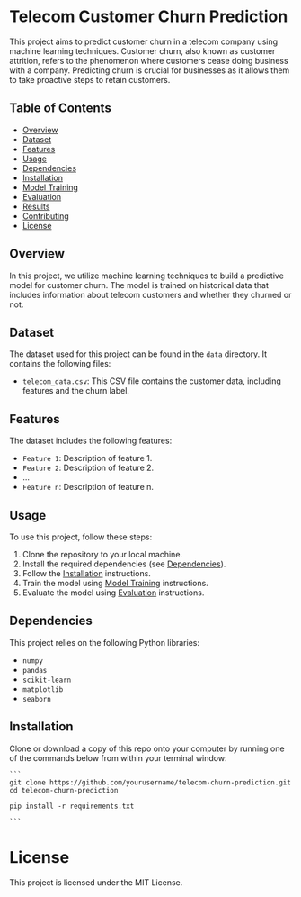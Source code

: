 # Telecom Customer Churn Prediction

This project aims to predict customer churn in a telecom company using machine learning techniques. Customer churn, also known as customer attrition, refers to the phenomenon where customers cease doing business with a company. Predicting churn is crucial for businesses as it allows them to take proactive steps to retain customers.

## Table of Contents
- [Overview](#overview)
- [Dataset](#dataset)
- [Features](#features)
- [Usage](#usage)
- [Dependencies](#dependencies)
- [Installation](#installation)
- [Model Training](#model-training)
- [Evaluation](#evaluation)
- [Results](#results)
- [Contributing](#contributing)
- [License](#license)

## Overview

In this project, we utilize machine learning techniques to build a predictive model for customer churn. The model is trained on historical data that includes information about telecom customers and whether they churned or not.

## Dataset

The dataset used for this project can be found in the `data` directory. It contains the following files:

- `telecom_data.csv`: This CSV file contains the customer data, including features and the churn label.

## Features

The dataset includes the following features:

- `Feature 1`: Description of feature 1.
- `Feature 2`: Description of feature 2.
- ...
- `Feature n`: Description of feature n.

## Usage

To use this project, follow these steps:

1. Clone the repository to your local machine.
2. Install the required dependencies (see [Dependencies](#dependencies)).
3. Follow the [Installation](#installation) instructions.
4. Train the model using [Model Training](#model-training) instructions.
5. Evaluate the model using [Evaluation](#evaluation) instructions.

## Dependencies

This project relies on the following Python libraries:

- `numpy`
- `pandas`
- `scikit-learn`
- `matplotlib`
- `seaborn`

## Installation
Clone or download a copy of this repo onto your computer by running one of the commands below from within your terminal window:
    
    ```
    git clone https://github.com/yourusername/telecom-churn-prediction.git
    cd telecom-churn-prediction

    pip install -r requirements.txt

    ```

# License
This project is licensed under the MIT License.
